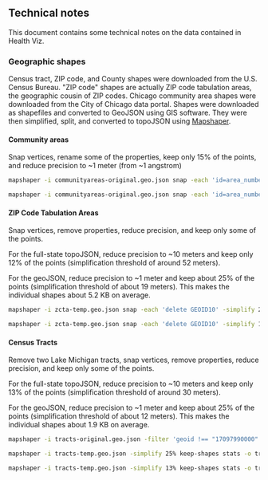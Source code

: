 ## Technical notes

This document contains some technical notes on the data contained in Health Viz.

### Geographic shapes

Census tract, ZIP code, and County shapes were downloaded from the U.S. Census Bureau. "ZIP code" shapes are actually ZIP code tabulation areas, the geographic cousin of ZIP codes. Chicago community area shapes were downloaded from the City of Chicago data portal. Shapes were downloaded as shapefiles and converted to GeoJSON using GIS software. They were then simplified, split, and converted to topoJSON using [Mapshaper](https://github.com/mbloch/mapshaper). 

#### Community areas

Snap vertices, rename some of the properties, keep only 15% of the points, and reduce precision to ~1 meter (from ~1 angstrom)

```bash
mapshaper -i communityareas-original.geo.json snap -each 'id=area_numbe, delete area_numbe, name=community, delete community' -simplify 15% keep-shapes stats -o communityareas.geo.json force format=geojson precision=0.00001

mapshaper -i communityareas-original.geo.json snap -each 'id=area_numbe, delete area_numbe, name=community, delete community' -simplify 15% keep-shapes stats -o communityareas.topo.json force format=topojson precision=0.00001
```

#### ZIP Code Tabulation Areas

Snap vertices, remove properties, reduce precision, and keep only some of the points.

For the full-state topoJSON, reduce precision to ~10 meters and keep only 12% of the points (simplification threshold of around 52 meters).

For the geoJSON, reduce precision to ~1 meter and keep about 25% of the points (simplification threshold of about 19 meters). This makes the individual shapes about 5.2 KB on average. 

```bash
mapshaper -i zcta-temp.geo.json snap -each 'delete GEOID10' -simplify 25% keep-shapes stats -o zcta.geo.json force format=geojson precision=0.00001

mapshaper -i zcta-temp.geo.json snap -each 'delete GEOID10' -simplify 12% keep-shapes stats -o zcta.topo.json force format=topojson precision=0.0001
```

#### Census Tracts

Remove two Lake Michigan tracts, snap vertices, remove properties, reduce precision, and keep only some of the points.

For the full-state topoJSON, reduce precision to ~10 meters and keep only 13% of the points (simplification threshold of around 30 meters).

For the geoJSON, reduce precision to ~1 meter and keep about 25% of the points (simplification threshold of about 12 meters). This makes the individual shapes about 1.9 KB on average. 

```bash
mapshaper -i tracts-original.geo.json -filter 'geoid !== "17097990000" && geoid !== "17031990000"' -o tracts-temp.geo.json

mapshaper -i tracts-temp.geo.json -simplify 25% keep-shapes stats -o tracts.geo.json format=geojson force precision=0.00001

mapshaper -i tracts-temp.geo.json -simplify 13% keep-shapes stats -o tracts.topo.json format=topojson force precision=0.0001
```

